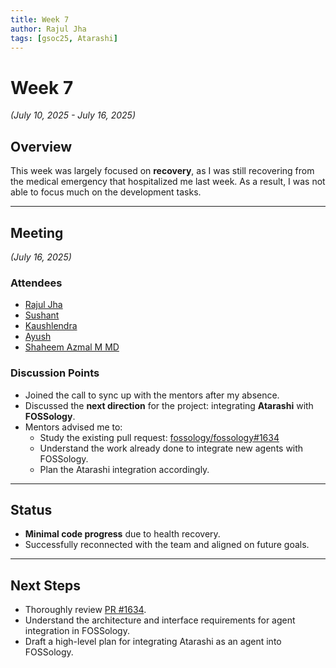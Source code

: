```yaml
---
title: Week 7
author: Rajul Jha  
tags: [gsoc25, Atarashi]
---
```


<!--  
SPDX-License-Identifier: CC-BY-SA-4.0  
SPDX-FileCopyrightText: 2025 Rajul Jha <rajuljha49@gmail.com>  
-->

# Week 7

*(July 10, 2025 - July 16, 2025)*

## Overview

This week was largely focused on **recovery**, as I was still recovering from the medical emergency that hospitalized me last week. As a result, I was not able to focus much on the development tasks.

---

## Meeting

*(July 16, 2025)*

### Attendees

* [Rajul Jha](https://github.com/rajuljha)
* [Sushant](https://github.com/its-sushant)
* [Kaushlendra](https://github.com/Kaushl2208)
* [Ayush](https://github.com/hastagAB)
* [Shaheem Azmal M MD](https://github.com/shaheemazmalmmd)

### Discussion Points

* Joined the call to sync up with the mentors after my absence.
* Discussed the **next direction** for the project: integrating **Atarashi** with **FOSSology**.
* Mentors advised me to:
  * Study the existing pull request: [fossology/fossology#1634](https://github.com/fossology/fossology/pull/1634)
  * Understand the work already done to integrate new agents with FOSSology.
  * Plan the Atarashi integration accordingly.

---

## Status

* **Minimal code progress** due to health recovery.
* Successfully reconnected with the team and aligned on future goals.

---

## Next Steps

* Thoroughly review [PR #1634](https://github.com/fossology/fossology/pull/1634).
* Understand the architecture and interface requirements for agent integration in FOSSology.
* Draft a high-level plan for integrating Atarashi as an agent into FOSSology.
